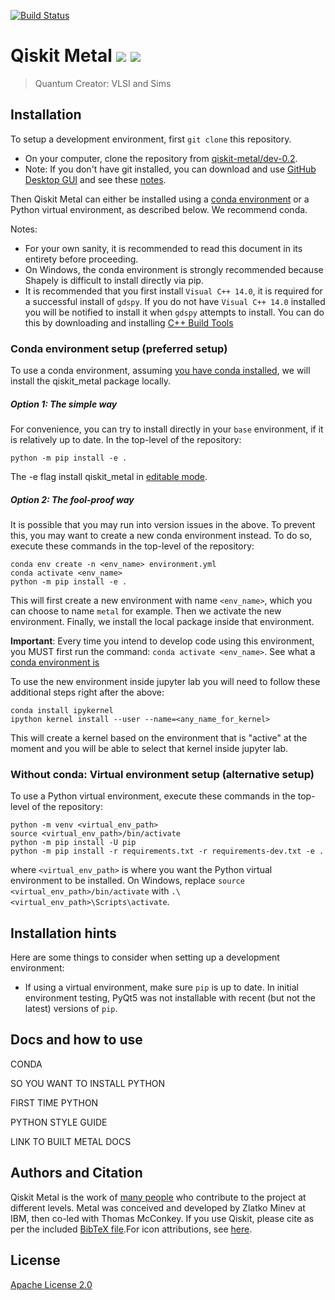 ﻿﻿﻿﻿﻿﻿﻿﻿﻿﻿[![Build Status](https://travis.ibm.com/IBM-Q-Restricted-Research/qiskit-metal.svg?token=p3Ak3Pz4fK3rsU99vhd2&branch=master)](https://travis.ibm.com/IBM-Q-Restricted-Research/qiskit-metal)# Qiskit Metal [![](https://badges.frapsoft.com/os/v1/open-source.png?v=103)](https://github.com/zlatko-minev/pyEPR) [![](https://cdn.rawgit.com/sindresorhus/awesome/d7305f38d29fed78fa85652e3a63e154dd8e8829/media/badge.svg)](https://github.com/zlatko-minev/pyEPR)>  Quantum Creator: VLSI and Sims ## InstallationTo setup a development environment, first `git clone` this repository.* On your computer, clone the repository from [qiskit-metal/dev-0.2](https://github.ibm.com/IBM-Q-Restricted-Research/qiskit-metal/edit/v0.2-dev/).* Note: If you don't have git installed, you can download and use [GitHub Desktop GUI](https://desktop.github.com/) and see these [notes](https://help.github.com/en/desktop/contributing-to-projects/cloning-a-repository-from-github-to-github-desktop).Then Qiskit Metal can either be installed using a [conda environment](https://docs.conda.io/en/latest/miniconda.html) or a Python virtual environment, as described below. We recommend conda. Notes:* For your own sanity, it is recommended to read this document in its entirety before proceeding.* On Windows, the conda environment is strongly recommended because Shapely is difficult to install directly via pip.* It is recommended that you first install `Visual C++ 14.0`, it is required for a successful install of `gdspy`.  If you do not have `Visual C++ 14.0` installed you will be notified to install it when `gdspy` attempts to install.  You can do this by downloading and installing [C++ Build Tools](https://visualstudio.microsoft.com/visual-cpp-build-tools/)### Conda environment setup (preferred setup)To use a conda environment, assuming [you have conda installed](https://docs.conda.io/projects/conda/en/latest/user-guide/install/), we will install the qiskit_metal package locally. ##### Option 1: The simple wayFor convenience, you can try to install directly in your `base` environment, if it is relatively up to date.  In the top-level of the repository:```python -m pip install -e .```The -e flag install qiskit\_metal in [editable mode](https://pip.pypa.io/en/stable/reference/pip_install/#cmdoption-e).##### Option 2: The fool-proof wayIt is possible that you may run into version issues in the above.  To prevent this, you may want to create a new conda environment instead.  To do so, execute these commands in the top-level of the repository:```conda env create -n <env_name> environment.ymlconda activate <env_name>python -m pip install -e .```This will first create a new environment with name `<env_name>`, which you can choose to name `metal` for example.  Then we activate the new environment.  Finally, we install the local package inside that environment.**Important**: Every time you intend to develop code using this environment, you MUST first run the command: `conda activate <env_name>`.  See what a [conda environment is](https://docs.conda.io/projects/conda/en/latest/user-guide/tasks/manage-environments.html)To use the new environment inside jupyter lab you will need to follow these additional steps right after the above:```conda install ipykernelipython kernel install --user --name=<any_name_for_kernel>```This will create a kernel based on the environment that is "active" at the moment and you will be able to select that kernel inside jupyter lab.### Without conda: Virtual environment setup (alternative setup)To use a Python virtual environment, execute these commands in the top-level of the repository:```python -m venv <virtual_env_path>source <virtual_env_path>/bin/activatepython -m pip install -U pippython -m pip install -r requirements.txt -r requirements-dev.txt -e .```where `<virtual_env_path>` is where you want the Python virtual environment to be installed.On Windows, replace `source <virtual_env_path>/bin/activate` with `.\<virtual_env_path>\Scripts\activate`.## Installation hintsHere are some things to consider when setting up a development environment:* If using a virtual environment, make sure `pip` is up to date. In initial environment testing, PyQt5 was not installable with recent (but not the latest) versions of `pip`.## Docs and how to useCONDASO YOU WANT TO INSTALL PYTHONFIRST TIME PYTHONPYTHON STYLE GUIDELINK TO BUILT METAL DOCS## Authors and CitationQiskit Metal is the work of [many people](https://github.ibm.com/IBM-Q-Restricted-Research/qiskit-metal/pulse/monthly) who contribute to the project at different levels. Metal was conceived and developed by Zlatko Minev at IBM, then co-led with Thomas McConkey. If you use Qiskit, please cite as per the included [BibTeX file](https://github.com/Qiskit/qiskit/blob/master/Qiskit.bib).For icon attributions, see [here](/qiskit_metal/_gui/_imgs/icon_attributions.txt).## License[Apache License 2.0](LICENSE.txt)